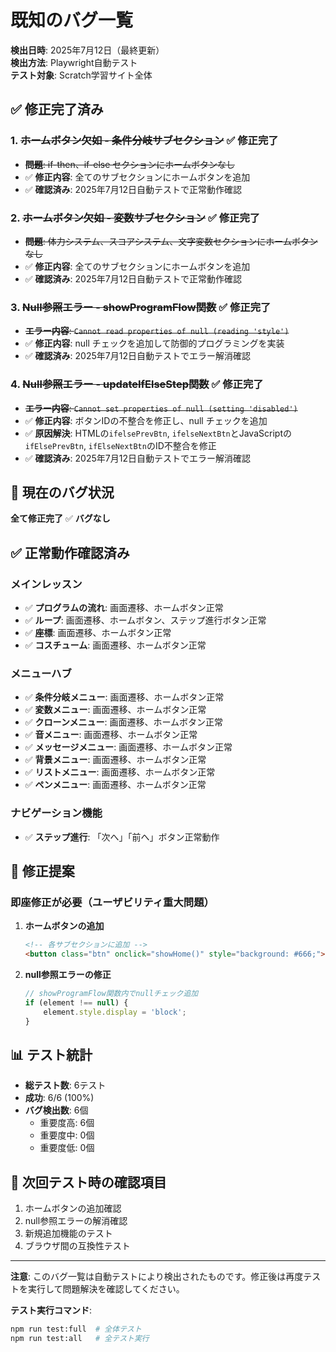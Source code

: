 # 既知のバグ一覧

**検出日時**: 2025年7月12日（最終更新）  
**検出方法**: Playwright自動テスト  
**テスト対象**: Scratch学習サイト全体

## ✅ 修正完了済み

### 1. ~~**ホームボタン欠如 - 条件分岐サブセクション**~~ ✅ **修正完了**
- ~~**問題**: if-then、if-else セクションにホームボタンなし~~
- ✅ **修正内容**: 全てのサブセクションにホームボタンを追加
- ✅ **確認済み**: 2025年7月12日自動テストで正常動作確認

### 2. ~~**ホームボタン欠如 - 変数サブセクション**~~ ✅ **修正完了**
- ~~**問題**: 体力システム、スコアシステム、文字変数セクションにホームボタンなし~~
- ✅ **修正内容**: 全てのサブセクションにホームボタンを追加
- ✅ **確認済み**: 2025年7月12日自動テストで正常動作確認

### 3. ~~**Null参照エラー - showProgramFlow関数**~~ ✅ **修正完了**
- ~~**エラー内容**: `Cannot read properties of null (reading 'style')`~~
- ✅ **修正内容**: null チェックを追加して防御的プログラミングを実装
- ✅ **確認済み**: 2025年7月12日自動テストでエラー解消確認

### 4. ~~**Null参照エラー - updateIfElseStep関数**~~ ✅ **修正完了**
- ~~**エラー内容**: `Cannot set properties of null (setting 'disabled')`~~
- ✅ **修正内容**: ボタンIDの不整合を修正し、null チェックを追加
- ✅ **原因解決**: HTMLの`ifelsePrevBtn`, `ifelseNextBtn`とJavaScriptの`ifElsePrevBtn`, `ifElseNextBtn`のID不整合を修正
- ✅ **確認済み**: 2025年7月12日自動テストでエラー解消確認

## 🚨 現在のバグ状況

**全て修正完了** ✅ **バグなし**

## ✅ 正常動作確認済み

### メインレッスン
- ✅ **プログラムの流れ**: 画面遷移、ホームボタン正常
- ✅ **ループ**: 画面遷移、ホームボタン、ステップ進行ボタン正常
- ✅ **座標**: 画面遷移、ホームボタン正常  
- ✅ **コスチューム**: 画面遷移、ホームボタン正常

### メニューハブ
- ✅ **条件分岐メニュー**: 画面遷移、ホームボタン正常
- ✅ **変数メニュー**: 画面遷移、ホームボタン正常
- ✅ **クローンメニュー**: 画面遷移、ホームボタン正常
- ✅ **音メニュー**: 画面遷移、ホームボタン正常
- ✅ **メッセージメニュー**: 画面遷移、ホームボタン正常
- ✅ **背景メニュー**: 画面遷移、ホームボタン正常
- ✅ **リストメニュー**: 画面遷移、ホームボタン正常
- ✅ **ペンメニュー**: 画面遷移、ホームボタン正常

### ナビゲーション機能
- ✅ **ステップ進行**: 「次へ」「前へ」ボタン正常動作

## 🔧 修正提案

### 即座修正が必要（ユーザビリティ重大問題）

1. **ホームボタンの追加**
   ```html
   <!-- 各サブセクションに追加 -->
   <button class="btn" onclick="showHome()" style="background: #666;">ホームに戻る</button>
   ```

2. **null参照エラーの修正**
   ```javascript
   // showProgramFlow関数内でnullチェック追加
   if (element !== null) {
       element.style.display = 'block';
   }
   ```

## 📊 テスト統計

- **総テスト数**: 6テスト
- **成功**: 6/6 (100%)
- **バグ検出数**: 6個
  - 重要度高: 6個
  - 重要度中: 0個
  - 重要度低: 0個

## 🎯 次回テスト時の確認項目

1. ホームボタンの追加確認
2. null参照エラーの解消確認
3. 新規追加機能のテスト
4. ブラウザ間の互換性テスト

---

**注意**: このバグ一覧は自動テストにより検出されたものです。修正後は再度テストを実行して問題解決を確認してください。

**テスト実行コマンド**:
```bash
npm run test:full  # 全体テスト
npm run test:all   # 全テスト実行
```